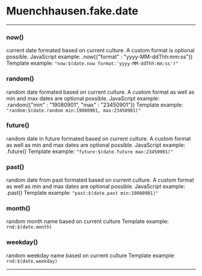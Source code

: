 # Muenchhausen.fake.date





* * *

### now() 

current date formated based on current culture. A custom format is optional possible.
JavaScript example: .now({"format" : "yyyy-MM-ddThh:mm:ss"})
Template example: `"now:$(date.now format:'yyyy-MM-ddThh:mm:ss')"`



### random() 

random date formated based on current culture. A custom format as well as min and max dates are optional possible.
JavaScript example: .random({"min" : "19080901", "max" : "23450901"})
Template example: `"random:$(date.random min:19080901, max:23450901)"`



### future() 

random date in future formated based on current culture. A custom format as well as min and max dates are optional possible.
JavaScript example: .future()
Template example: `"future:$(date.future max:23450901)"`



### past() 

random date from past formated based on current culture. A custom format as well as min and max dates are optional possible.
JavaScript example: .past()
Template example: `"past:$(date.past min:19080901)"`



### month() 

random month name based on current culture 
Template example: `rnd:$(date.month)`



### weekday() 

random weekday name based on current culture 
Template example: `rnd:$(date.weekday)`




* * *










